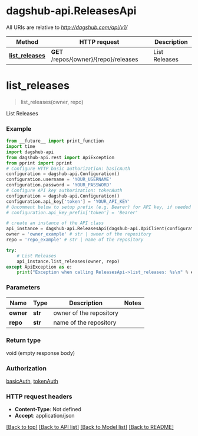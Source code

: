 # dagshub-api.ReleasesApi

All URIs are relative to *http://dagshub.com/api/v1/*

Method | HTTP request | Description
------------- | ------------- | -------------
[**list_releases**](ReleasesApi.md#list_releases) | **GET** /repos/{owner}/{repo}/releases | List Releases

# **list_releases**
> list_releases(owner, repo)

List Releases

### Example
```python
from __future__ import print_function
import time
import dagshub-api
from dagshub-api.rest import ApiException
from pprint import pprint
# Configure HTTP basic authorization: basicAuth
configuration = dagshub-api.Configuration()
configuration.username = 'YOUR_USERNAME'
configuration.password = 'YOUR_PASSWORD'
# Configure API key authorization: tokenAuth
configuration = dagshub-api.Configuration()
configuration.api_key['token'] = 'YOUR_API_KEY'
# Uncomment below to setup prefix (e.g. Bearer) for API key, if needed
# configuration.api_key_prefix['token'] = 'Bearer'

# create an instance of the API class
api_instance = dagshub-api.ReleasesApi(dagshub-api.ApiClient(configuration))
owner = 'owner_example' # str | owner of the repository
repo = 'repo_example' # str | name of the repository

try:
    # List Releases
    api_instance.list_releases(owner, repo)
except ApiException as e:
    print("Exception when calling ReleasesApi->list_releases: %s\n" % e)
```

### Parameters

Name | Type | Description  | Notes
------------- | ------------- | ------------- | -------------
 **owner** | **str**| owner of the repository | 
 **repo** | **str**| name of the repository | 

### Return type

void (empty response body)

### Authorization

[basicAuth](../README.md#basicAuth), [tokenAuth](../README.md#tokenAuth)

### HTTP request headers

 - **Content-Type**: Not defined
 - **Accept**: application/json

[[Back to top]](#) [[Back to API list]](../README.md#documentation-for-api-endpoints) [[Back to Model list]](../README.md#documentation-for-models) [[Back to README]](../README.md)

